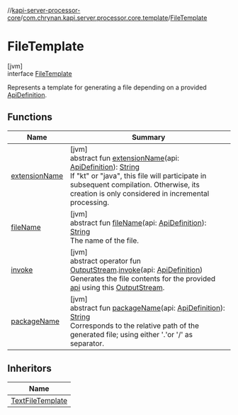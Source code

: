 //[kapi-server-processor-core](../../../index.md)/[com.chrynan.kapi.server.processor.core.template](../index.md)/[FileTemplate](index.md)

# FileTemplate

[jvm]\
interface [FileTemplate](index.md)

Represents a template for generating a file depending on a provided [ApiDefinition](../../com.chrynan.kapi.server.processor.core.model/-api-definition/index.md).

## Functions

| Name | Summary |
|---|---|
| [extensionName](extension-name.md) | [jvm]<br>abstract fun [extensionName](extension-name.md)(api: [ApiDefinition](../../com.chrynan.kapi.server.processor.core.model/-api-definition/index.md)): [String](https://kotlinlang.org/api/latest/jvm/stdlib/kotlin/-string/index.html)<br>If &quot;kt&quot; or &quot;java&quot;, this file will participate in subsequent compilation. Otherwise, its creation is only considered in incremental processing. |
| [fileName](file-name.md) | [jvm]<br>abstract fun [fileName](file-name.md)(api: [ApiDefinition](../../com.chrynan.kapi.server.processor.core.model/-api-definition/index.md)): [String](https://kotlinlang.org/api/latest/jvm/stdlib/kotlin/-string/index.html)<br>The name of the file. |
| [invoke](invoke.md) | [jvm]<br>abstract operator fun [OutputStream](https://docs.oracle.com/javase/8/docs/api/java/io/OutputStream.html).[invoke](invoke.md)(api: [ApiDefinition](../../com.chrynan.kapi.server.processor.core.model/-api-definition/index.md))<br>Generates the file contents for the provided [api](invoke.md) using this [OutputStream](https://docs.oracle.com/javase/8/docs/api/java/io/OutputStream.html). |
| [packageName](package-name.md) | [jvm]<br>abstract fun [packageName](package-name.md)(api: [ApiDefinition](../../com.chrynan.kapi.server.processor.core.model/-api-definition/index.md)): [String](https://kotlinlang.org/api/latest/jvm/stdlib/kotlin/-string/index.html)<br>Corresponds to the relative path of the generated file; using either '.'or '/' as separator. |

## Inheritors

| Name |
|---|
| [TextFileTemplate](../-text-file-template/index.md) |
